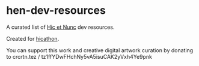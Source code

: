 # hen-dev-resources

A curated list of [Hic et Nunc](https://www.hicetnunc.xyz/) dev resources.

Created for [hicathon](https://www.hicathon.xyz/).

You can support this work and creative digital artwork curation by donating to crcrtn.tez / tz1ffYDwFHchNy5vA5isuCAK2yVxh4Ye9pnk
